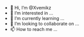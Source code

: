- 👋 Hi, I’m @Xvemikz
- 👀 I’m interested in ...
- 🌱 I’m currently learning ...
- 💞️ I’m looking to collaborate on ...
- 📫 How to reach me ...

<!---
Xvemikz/Xvemikz is a ✨ special ✨ repository because its `README.md` (this file) appears on your GitHub profile.
You can click the Preview link to take a look at your changes.
--->
